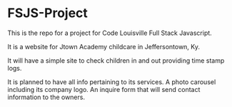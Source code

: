 # FSJS-Project

This is the repo for a project for Code Louisville Full Stack Javascript.

It is a website for Jtown Academy childcare in Jeffersontown, Ky.

It will have a simple site to check children in and out providing time stamp logs.

It is planned to have all info pertaining to its services.
A photo carousel including its company logo.
An inquire form that will send contact information to the owners.
